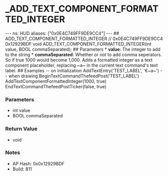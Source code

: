 # _ADD_TEXT_COMPONENT_FORMATTED_INTEGER

--- ns: HUD aliases: ["0x0E4C749FF9DE9CC4"] --- ## ADD_TEXT_COMPONENT_FORMATTED_INTEGER  // 0x0E4C749FF9DE9CC4 0x12929BDF void ADD_TEXT_COMPONENT_FORMATTED_INTEGER(int value, BOOL commaSeparated);   ## Parameters * **value**: The integer to add to the string * **commaSeparated**: Whether or not to add comma seperators. So if true 1000 would become 1,000.  Adds a formatted integer as a text component placeholder, replacing ~a~ in the current text command's text label.  ## Examples -- on initialization AddTextEntry('TEST_LABEL', '€~a~')  -- when drawing BeginTextCommandThefeedPost('TEST_LABEL') AddTextComponentFormattedInteger(1000, true) EndTextCommandThefeedPostTicker(false, true)

### Parameters
* int value
* BOOL commaSeparated

### Return Value
* void

### Notes
* AP Hash: 0x0x12929BDF
* Build: 811


